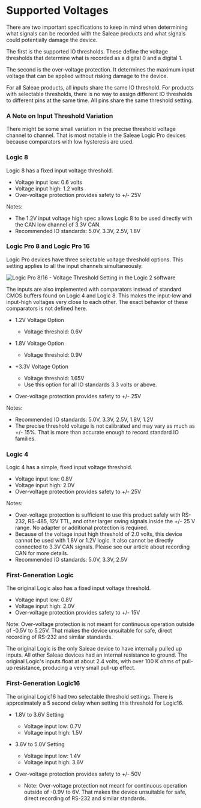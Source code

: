 # Supported Voltages

There are two important specifications to keep in mind when determining what signals can be recorded with the Saleae products and what signals could potentially damage the device.

The first is the supported IO thresholds. These define the voltage thresholds that determine what is recorded as a digital 0 and a digital 1.

The second is the over-voltage protection. It determines the maximum input voltage that can be applied without risking damage to the device.

For all Saleae products, all inputs share the same IO threshold. For products with selectable thresholds, there is no way to assign different IO thresholds to different pins at the same time. All pins share the same threshold setting.

### A Note on Input Threshold Variation

There might be some small variation in the precise threshold voltage channel to channel. That is most notable in the Saleae Logic Pro devices because comparators with low hysteresis are used.

### **Logic 8**

Logic 8 has a fixed input voltage threshold.

* Voltage input low: 0.6 volts
* Voltage input high: 1.2 volts
* Over-voltage protection provides safety to +/- 25V

Notes:

* The 1.2V input voltage high spec allows Logic 8 to be used directly with the CAN low channel of 3.3V CAN.
* Recommended IO standards: 5.0V, 3.3V, 2.5V, 1.8V

### **Logic Pro 8 and Logic Pro 16**

Logic Pro devices have three selectable voltage threshold options. This setting applies to all the input channels simultaneously.

![Logic Pro 8/16 - Voltage Threshold Setting in the Logic 2 software](<../.gitbook/assets/screen-shot-2020-09-03-at-3.58.18-pm (1) (1) (1).png>)

The inputs are also implemented with comparators instead of standard CMOS buffers found on Logic 4 and Logic 8. This makes the input-low and input-high voltages very close to each other. The exact behavior of these comparators is not defined here.

*   1.2V Voltage Option

    * Voltage threshold: 0.6V


*   1.8V Voltage Option

    * Voltage threshold: 0.9V


*   \+3.3V Voltage Option

    * Voltage threshold: 1.65V
    * Use this option for all IO standards 3.3 volts or above.


* Over-voltage protection provides safety to +/- 25V

Notes:

* Recommended IO standards: 5.0V, 3.3V, 2.5V, 1.8V, 1.2V
* The precise threshold voltage is not calibrated and may vary as much as +/- 15%. That is more than accurate enough to record standard IO families.

### **Logic 4**

Logic 4 has a simple, fixed input voltage threshold.

* Voltage input low: 0.8V
* Voltage input high: 2.0V
* Over-voltage protection provides safety to +/- 25V

Notes:

* Over-voltage protection is sufficient to use this product safely with RS-232, RS-485, 12V TTL, and other larger swing signals inside the +/- 25 V range. No adapter or additional protection is required.
* Because of the voltage input high threshold of 2.0 volts, this device cannot be used with 1.8V or 1.2V logic. It also cannot be directly connected to 3.3V CAN signals. Please see our article about recording CAN for more details.
* Recommended IO standards: 5.0V, 3.3V, 2.5V

### **First-Generation Logic**

The original Logic also has a fixed input voltage threshold.

* Voltage input low: 0.8V
* Voltage input high: 2.0V
* Over-voltage protection provides safety to +/- 15V

Note: Over-voltage protection is not meant for continuous operation outside of -0.5V to 5.25V. That makes the device unsuitable for safe, direct recording of RS-232 and similar standards.

The original Logic is the only Saleae device to have internally pulled up inputs. All other Saleae devices had an internal resistance to ground. The original Logic's inputs float at about 2.4 volts, with over 100 K ohms of pull-up resistance, producing a very small pull-up effect.

### **First-Generation Logic16**

The original Logic16 had two selectable threshold settings. There is approximately a 5 second delay when setting this threshold for Logic16.

*   1.8V to 3.6V Setting

    * Voltage input low: 0.7V
    * Voltage input high: 1.5V&#x20;


*   3.6V to 5.0V Setting

    * Voltage input low: 1.4V
    * Voltage input high: 3.6V


* Over-voltage protection provides safety to +/- 50V
  * Note: Over-voltage protection not meant for continuous operation outside of -0.9V to 6V. That makes the device unsuitable for safe, direct recording of RS-232 and similar standards.
